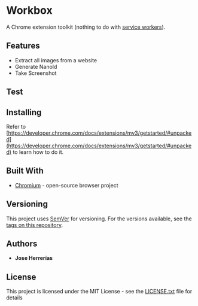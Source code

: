 # Workbox

A Chrome extension toolkit (nothing to do with <a href="https://developer.chrome.com/docs/workbox/service-worker-overview/">service workers</a>).

## Features

* Extract all images from a website
* Generate NanoId
* Take Screenshot

## Test

## Installing

Refer to [https://developer.chrome.com/docs/extensions/mv3/getstarted/#unpacked](https://developer.chrome.com/docs/extensions/mv3/getstarted/#unpacked) to learn how to do it.
 

## Built With

* [Chromium](https://www.chromium.org/Home/) - open-source browser project


## Versioning

This project uses [SemVer](http://semver.org/) for versioning. For the versions available, see the [tags on this repository](https://github.com/your/project/tags). 

## Authors

* **Jose Herrerías**

## License

This project is licensed under the MIT License - see the [LICENSE.txt](LICENSE.txt) file for details

